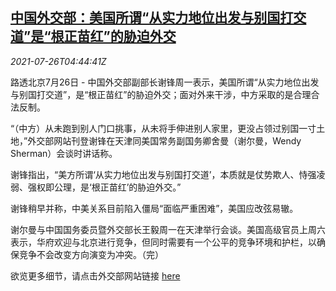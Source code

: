 <!--1627275662000-->
[中国外交部：美国所谓“从实力地位出发与别国打交道”是“根正苗红”的胁迫外交](https://cn.reuters.com/article/china-mofa-us-dip-sherman-0726-idCNKBS2EW0BK)
------

<div><i>2021-07-26T04:44:41Z</i></div><p>路透北京7月26日 - 中国外交部副部长谢锋周一表示，美国所谓“从实力地位出发与别国打交道”，是“根正苗红”的胁迫外交；面对外来干涉，中方采取的是合理合法反制。</p><p>“（中方）从未跑到别人门口挑事，从未将手伸进别人家里，更没占领过别国一寸土地，”外交部网站刊登谢锋在天津同美国常务副国务卿舍曼（谢尔曼，Wendy Sherman）会谈时讲话称。</p><p>谢锋指出，“美方所谓‘从实力地位出发与别国打交道’，本质就是仗势欺人、恃强凌弱、强权即公理，是‘根正苗红’的胁迫外交。”</p><p>谢锋稍早并称，中美关系目前陷入僵局“面临严重困难”，美国应改弦易辙。</p><p>谢尔曼与中国国务委员暨外交部长王毅周一在天津举行会谈。美国高级官员上周六表示，华府欢迎与北京进行竞争，但同时需要有一个公平的竞争环境和护栏，以确保竞争不会改变方向演变为冲突。（完）</p><p>欲览更多细节，请点击外交部网站链接 <a href="https://www.fmprc.gov.cn/web/wjbxw_673019/">here</a></p>
